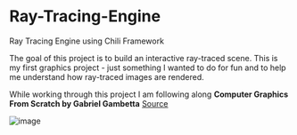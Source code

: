 # Ray-Tracing-Engine
Ray Tracing Engine using Chili Framework

The goal of this project is to build an interactive ray-traced scene. This is my first graphics project - just something I wanted to do for fun and to help me understand how ray-traced images are rendered.

While working through this project I am following along **__Computer Graphics From Scratch by Gabriel Gambetta__** [Source](https://gabrielgambetta.com/computer-graphics-from-scratch/)

![image](https://user-images.githubusercontent.com/49953451/196012440-d2f2a88e-8e51-4398-b5df-74b2627bd80c.png)
